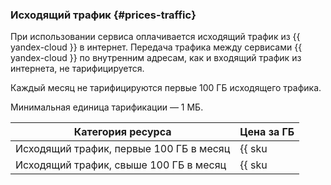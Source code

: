 ### Исходящий трафик {#prices-traffic}

При использовании сервиса оплачивается исходящий трафик из {{ yandex-cloud }} в интернет. Передача трафика между сервисами {{ yandex-cloud }} по внутренним адресам, как и входящий трафик из интернета, не тарифицируется.

Каждый месяц не тарифицируются первые 100 ГБ исходящего трафика.

Минимальная единица тарификации — 1 МБ.

Категория ресурса | Цена за ГБ
--- | ---
Исходящий трафик, первые 100 ГБ в месяц | {{ sku|RUB|network.egress.inet|string }}
Исходящий трафик, свыше 100 ГБ в месяц | {{ sku|RUB|network.egress.inet|pricingRate.100|string }}